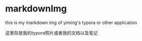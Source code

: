 # markdownImg
this is my markdown img of yiming's typora or other application

这里存放我的typora照片或者我的文档以及笔记
